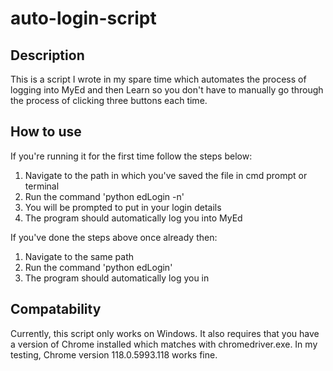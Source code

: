 # auto-login-script

## Description
This is a script I wrote in my spare time which automates the process of logging into MyEd and then Learn so you don't have to manually go through the process of clicking three buttons each time.

## How to use
If you're running it for the first time follow the steps below:
1) Navigate to the path in which you've saved the file in cmd prompt or terminal
2) Run the command 'python edLogin -n'
3) You will be prompted to put in your login details
4) The program should automatically log you into MyEd

If you've done the steps above once already then:
1) Navigate to the same path
2) Run the command 'python edLogin'
3) The program should automatically log you in

## Compatability
Currently, this script only works on Windows. It also requires that you have a version of Chrome installed which matches with chromedriver.exe.
In my testing, Chrome version 118.0.5993.118 works fine.
